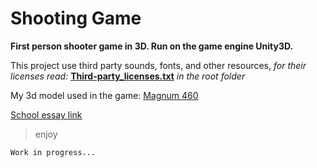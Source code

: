 # Shooting Game

__First person shooter game in 3D. Run on the game engine Unity3D.__

This project use third party sounds, fonts, and other resources, _for their licenses read:_ [**Third-party_licenses.txt**](https://github.com/TheGoodFella/ShootingGame/blob/master/Third-part_licenses.txt) _in the root folder_

My 3d model used in the game: [Magnum 460](https://github.com/TheGoodFella/magnum460Blend)<br/>

[School essay link](http://tesine.marconirovereto.it/dettagli.html?2016.5BI.9)

>enjoy

```
Work in progress...
```
